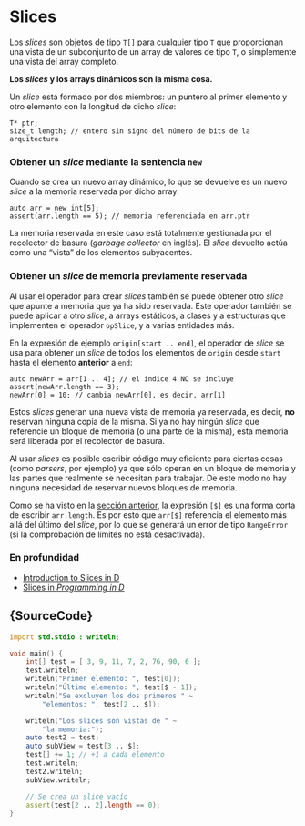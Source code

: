# Slices

Los *slices* son objetos de tipo `T[]` para cualquier tipo `T` que proporcionan
una vista de un subconjunto de un array de valores de tipo `T`, o
simplemente una vista del array completo.

**Los *slices* y los arrays dinámicos son la misma cosa.**

Un *slice* está formado por dos miembros: un puntero al primer elemento y
otro elemento con la longitud de dicho *slice*:

    T* ptr;
    size_t length; // entero sin signo del número de bits de la arquitectura

### Obtener un *slice* mediante la sentencia `new`

Cuando se crea un nuevo array dinámico, lo que se devuelve es un nuevo *slice*
a la memoria reservada por dicho array:

    auto arr = new int[5];
    assert(arr.length == 5); // memoria referenciada en arr.ptr

La memoria reservada en este caso está totalmente gestionada por el recolector
de basura (*garbage collector* en inglés). El *slice* devuelto actúa como una
“vista” de los elementos subyacentes.

### Obtener un *slice* de memoria previamente reservada

Al usar el operador para crear *slices* también se puede obtener otro *slice*
que apunte a memoria que ya ha sido reservada. Este operador también se puede
aplicar a otro *slice*, a arrays estáticos, a clases y a estructuras que
implementen el operador `opSlice`, y a varias entidades más.

En la expresión de ejemplo `origin[start .. end]`, el operador de *slice* se usa
para obtener un *slice* de todos los elementos de `origin` desde `start` hasta
el elemento **anterior** a `end`:

    auto newArr = arr[1 .. 4]; // el índice 4 NO se incluye
    assert(newArr.length == 3);
    newArr[0] = 10; // cambia newArr[0], es decir, arr[1]

Estos *slices* generan una nueva vista de memoria ya reservada, es decir,
**no** reservan ninguna copia de la misma. Si ya no hay ningún *slice* que
referencie un bloque de memoria (o una parte de la misma), esta memoria será
liberada por el recolector de basura.

Al usar *slices* es posible escribir código muy eficiente para ciertas cosas
(como *parsers*, por ejemplo) ya que sólo operan en un bloque de memoria y
las partes que realmente se necesitan para trabajar. De este modo no hay
ninguna necesidad de reservar nuevos bloques de memoria.

Como se ha visto en la [sección anterior](basics/arrays), la expresión `[$]`
es una forma corta de escribir `arr.length`. Es por esto que `arr[$]` referencia
el elemento más allá del último del *slice*, por lo que se generará un error de
tipo `RangeError` (si la comprobación de límites no está desactivada).

### En profundidad

- [Introduction to Slices in D](http://dlang.org/d-array-article.html)
- [Slices in _Programming in D_](http://ddili.org/ders/d.en/slices.html)

## {SourceCode}

```d
import std.stdio : writeln;

void main() {
    int[] test = [ 3, 9, 11, 7, 2, 76, 90, 6 ];
    test.writeln;
    writeln("Primer elemento: ", test[0]);
    writeln("Último elemento: ", test[$ - 1]);
    writeln("Se excluyen los dos primeros " ~
        "elementos: ", test[2 .. $]);

    writeln("Los slices son vistas de " ~
        "la memoria:");
    auto test2 = test;
    auto subView = test[3 .. $];
    test[] += 1; // +1 a cada elemento
    test.writeln;
    test2.writeln;
    subView.writeln;

    // Se crea un slice vacío
    assert(test[2 .. 2].length == 0);
}
```
